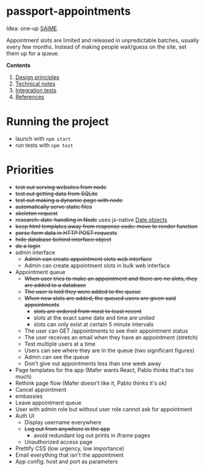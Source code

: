 # passport-appointments
Idea: one-up [SAIME](https://siic.saime.gob.ve/).

Appointment slots are limited and released in unpredictable batches, usually every few months.
Instead of making people wait/guess on the site, set them up for a queue.

**Contents**
1. [Design principles](docs/design-principles.md)
1. [Technical notes](docs/technical-notes.md)
1. [Integration tests](docs/integration-tests/README.md)
1. [References](docs/refences.md)

# Running the project
- launch with `npm start`
- run tests with `npm test`

# Priorities
- ~~test out serving websites from node~~
- ~~test out getting data from SQLite~~
- ~~test out making a dynamic page with node~~
- ~~automatically serve static files~~
- ~~skeleton request~~
- ~~research: date-handling in Node~~ uses js-native [Date objects][date]
- ~~keep html templates away from response code: move to render function~~
- ~~parse form data in HTTP POST requests~~
- ~~hide database behind interface object~~
- ~~do a login~~
- admin interface
  - ~~Admin can create appointment slots web interface~~
  - Admin can create appointment slots in bulk web interface
- Appointment queue
  - ~~When user tries to make an appointment and there are no slots, they are added to a database~~
  - ~~The user is told they were added to the queue~~
  - ~~When new slots are added, the queued users are given said appointments~~
    - ~~slots are ordered from most to least recent~~
    - slots at the exact same date and time are united
    - slots can only exist at certain 5 minute intervals
  - The user can GET /appointments to see their appointment status
  - The user receives an email when they have an appointment (stretch)
  - Test multiple users at a time
  - Users can see where they are in the queue (two significant figures)
  - Admin can see the queue
  - Don't give out appointments less than one week away
- Page templates for the app (Mafer wants React, Pablo thinks that's too much)
- Rethink page flow (Mafer doesn't like it, Pablo thinks it's ok)
- Cancel appointment
- embassies
- Leave appointment queue
- User with admin role but without user role cannot ask for appointment
- Auth UI
  - Display username everywhere
  - ~~Log out from anywhere in the app~~
    - avoid redundant log out prints in iframe pages
  - Unauthorized access page
- Prettify CSS (low urgency, low importance)
- Email everything that isn't the appointment
- App config: host and port as parameters

[date]: https://developer.mozilla.org/en-US/docs/Web/JavaScript/Reference/Global_Objects/Date
